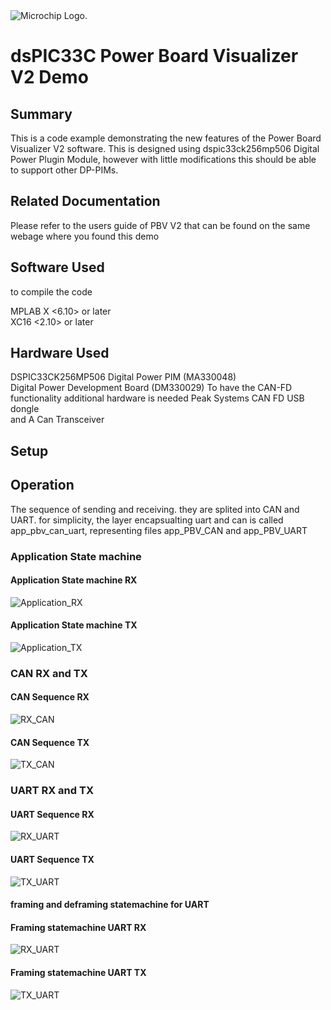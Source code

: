 <picture>
    <source media="(prefers-color-scheme: dark)" srcset="images/microchip_logo_white_red.png">
	<source media="(prefers-color-scheme: light)" srcset="images/microchip_logo_black_red.png">
    <img alt="Microchip Logo." src="images/microchip_logo_black_red.png">
</picture> 

# dsPIC33C Power Board Visualizer V2 Demo

## Summary
This is a code example demonstrating the new features of the Power Board Visualizer V2 software. This is designed using dspic33ck256mp506 Digital Power Plugin Module, however with little modifications this should be able to support other DP-PIMs.
## Related Documentation
Please refer to the users guide of PBV V2 that can be found on the same webage where you found this demo 

## Software Used 
to compile the code

MPLAB X <6.10> or later   
XC16 <2.10> or later 

## Hardware Used

DSPIC33CK256MP506 Digital Power PIM (MA330048)  
Digital Power Development Board (DM330029)
To have the CAN-FD functionality additional hardware is needed
Peak Systems CAN FD USB dongle  
and A Can Transceiver  

## Setup


## Operation

The sequence of sending and receiving. they are splited into CAN and UART. for simplicity, the layer encapsualting uart and can is called app_pbv_can_uart, representing files app_PBV_CAN and app_PBV_UART

### Application State machine
#### Application State machine RX
![Application_RX](images/states_rx.png)  
#### Application State machine TX
![Application_TX](images/states_tx.png)

### CAN RX and TX
#### CAN Sequence RX
![RX_CAN](images/rx_can.png)
#### CAN Sequence TX
![TX_CAN](images/tx_can.png)

### UART RX and TX
#### UART Sequence RX
![RX_UART](images/rx_uart.png)
#### UART Sequence TX
![TX_UART](images/tx_uart.png)

#### framing and deframing statemachine for UART
#### Framing statemachine UART RX
![RX_UART](images/statemachine_uart_rx.png)
#### Framing statemachine UART TX
![TX_UART](images/statemachine_uart_tx.png)